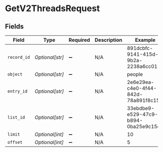 # GetV2ThreadsRequest


## Fields

| Field                                | Type                                 | Required                             | Description                          | Example                              |
| ------------------------------------ | ------------------------------------ | ------------------------------------ | ------------------------------------ | ------------------------------------ |
| `record_id`                          | *Optional[str]*                      | :heavy_minus_sign:                   | N/A                                  | 891dcbfc-9141-415d-9b2a-2238a6cc012d |
| `object`                             | *Optional[str]*                      | :heavy_minus_sign:                   | N/A                                  | people                               |
| `entry_id`                           | *Optional[str]*                      | :heavy_minus_sign:                   | N/A                                  | 2e6e29ea-c4e0-4f44-842d-78a891f8c156 |
| `list_id`                            | *Optional[str]*                      | :heavy_minus_sign:                   | N/A                                  | 33ebdbe9-e529-47c9-b894-0ba25e9c15c0 |
| `limit`                              | *Optional[int]*                      | :heavy_minus_sign:                   | N/A                                  | 10                                   |
| `offset`                             | *Optional[int]*                      | :heavy_minus_sign:                   | N/A                                  | 5                                    |